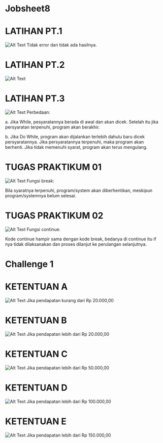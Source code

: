 # Jobsheet8

# LATIHAN PT.1
![Alt Text](https://github.com/christianykyo/Jobsheet8/blob/master/Jobsheet8%20Latihan%201.png)
Tidak error dan tidak ada hasilnya.

# LATIHAN PT.2
![Alt Text](https://github.com/christianykyo/Jobsheet8/blob/master/Jobsheet8%20Latihan%202.png)

# LATIHAN PT.3
![Alt Text](https://github.com/christianykyo/Jobsheet8/blob/master/Jobsheet8%20Latihan%203.png)
Perbedaan:

a. Jika While, pesyaratannya berada di awal dan akan dicek. Setelah itu jika persyaratan terpenuhi, program akan berakhir.

b. Jika Do While, program akan dijalankan terlebih dahulu baru dicek persyaratannya. Jika persyaratannya terpenuhi, maka program akan berhenti. Jika tidak memenuhi syarat, program akan terus mengulang.

# TUGAS PRAKTIKUM 01
![Alt Text](https://github.com/christianykyo/Jobsheet8/blob/master/Jobsheet8%20Tugas%201.png)
Fungsi break:

Bila syaratnya terpenuhi, program/system akan diberhentikan, meskipun program/systemnya belum selesai.

# TUGAS PRAKTIKUM 02
![Alt Text](https://github.com/christianykyo/Jobsheet8/blob/master/Jobsheet8%20Tugas%202.png)
Fungsi continue:

Kode continue hampir sama dengan kode break, bedanya di continue itu if nya tidak dilaksanakan dan proses dilanjut ke perulangan selanjutnya.

# Challenge 1

# KETENTUAN A
![Alt Text](https://github.com/christianykyo/Jobsheet8/blob/master/Challenge%201.A.png)
Jika pendapatan kurang dari Rp 20.000,00

# KETENTUAN B
![Alt Text](https://github.com/christianykyo/Jobsheet8/blob/master/Challenge%201.B.png)
Jika pendapatan lebih dari Rp 20.000,00

# KETENTUAN C
![Alt Text](https://github.com/christianykyo/Jobsheet8/blob/master/Challenge%201.C.png)
Jika pendapatan lebih dari Rp 50.000,00

# KETENTUAN D
![Alt Text](https://github.com/christianykyo/Jobsheet8/blob/master/Challenge%201.D.png)
Jika pendapatan lebih dari Rp 100.000,00

# KETENTUAN E
![Alt Text](https://github.com/christianykyo/Jobsheet8/blob/master/Challenge%201.E.png)
Jika pendapatan lebih dari Rp 150.000,00
